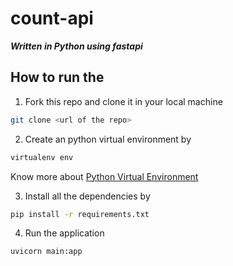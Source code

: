 
# count-api
***Written in Python using fastapi***

## How to run the 
1. Fork this repo and clone it in your local machine

```bash
git clone <url of the repo>
```
2. Create an python virtual environment by

```bash
virtualenv env
```
Know more about [Python Virtual Environment](https://blog-bijoy-kar.netlify.app/blogs/getting-started-with-python-virtual-environment/)

3. Install all the dependencies by 

```bash
pip install -r requirements.txt
```

4. Run the application 
```bash
uvicorn main:app
```
